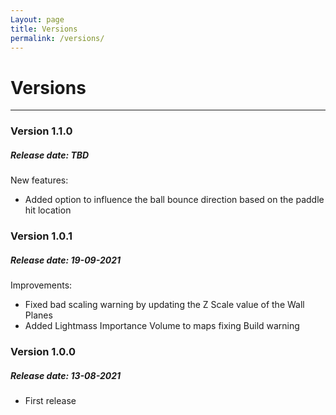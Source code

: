 ```yaml
---
Layout: page
title: Versions
permalink: /versions/
---
```


# Versions

***

### Version 1.1.0

##### Release date: TBD

New features:

* Added option to influence the ball bounce direction based on the paddle hit location

### Version 1.0.1

##### Release date: 19-09-2021

Improvements:

* Fixed bad scaling warning by updating the Z Scale value of the Wall Planes
* Added Lightmass Importance Volume to maps fixing Build warning

### Version 1.0.0

##### Release date: 13-08-2021

* First release
